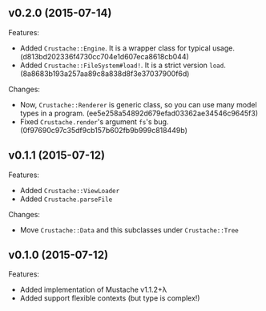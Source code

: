 ## v0.2.0 (2015-07-14)

Features:

  - Added `Crustache::Engine`. It is a wrapper class for typical usage. (d813bd202336f4730cc704e1d607eca8618cb044)
  - Added `Crustache::FileSystem#load!`. It is a strict version `load`. (8a8683b193a257aa89c8a838d8f3e37037900f6d)

Changes:

  - Now, `Crustache::Renderer` is generic class,
    so you can use many model types in a program. (ee5e258a54892d679efad03362ae34546c9645f3)
  - Fixed `Crustache.render`'s argument `fs`'s bug. (0f97690c97c35df9cb157b602fb9b999c818449b)

## v0.1.1 (2015-07-12)

Features:

  - Added `Crustache::ViewLoader`
  - Added `Crustache.parseFile`

Changes:

  - Move `Crustache::Data` and this subclasses under `Crustache::Tree`

## v0.1.0 (2015-07-12)

Features:

  - Added implementation of Mustache v1.1.2+λ
  - Added support flexible contexts (but type is complex!)
